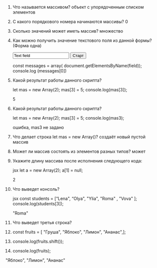 1. Что называется массивом? 
объект с упорядоченным списком элементов 
 
2. С какого порядкового номера начинаются массивы? 
0 
 
3. Сколько значений может иметь массив? 
множество 
 
4. Как можно получить значение текстового поля из данной формы? (Форма одна) 
     
    
    <form action="start.php" method="post" name="fld"> 
     <input type="text" name="field" value="Text field"> 
     <input type="submit" value="Старт" name="btn"> 
    </form> 
     
   const messages = array( document.getElementsByName(field)); 
   console.log (messages[0]) 
     
5. Какой результат работы данного скрипта? 
     
     
    let mas = new Array(2); 
    mas[3] = 5; 
    console.log(mas[3]); 
 
    5 
     
     
6. Какой результат работы данного скрипта? 
     
     
    let mas = new Array(2); 
    mas[3] = 5; 
    console.log(mas3); 
 
    ошибка, mas3 не задано 
     
     
7. Что делает строка let mas = new Array()? 
создаёт новый пустой массив 
 
8. Может ли массив состоять из элементов разных типов? 
может 
 
9. Укажите длину массива после исполнения следующего кода: 
     
    jsx 
    let a = new Array(2); 
    a[1] = null; 
     
    2 
     
10. Что выведет консоль? 
     
    jsx 
    const students = [“Lena", “Olya", "Ylia", "Roma" ,  "Vova" ]; 
    console.log(students[3]); 
     
    "Roma"  
 
11. Что выведет третья строка? 
1. const fruits = [ "Груша", "Яблоко", "Лимон", "Ананас",]; 
 
2. console.log(fruits.shift());  
 
3. console.log(fruits); 
 
"Яблоко", "Лимон", "Ананас"